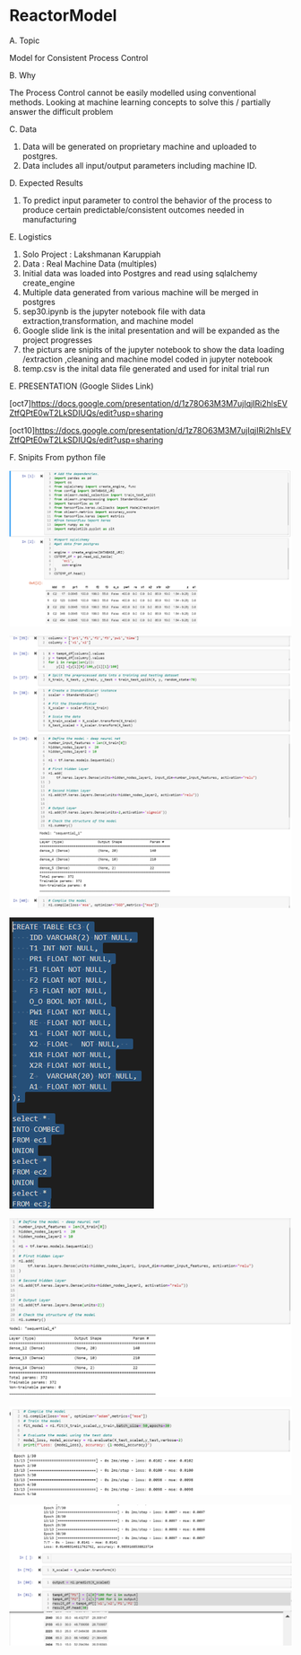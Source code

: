 # ReactorModel

A. Topic

Model for Consistent Process Control

B. Why

The Process Control cannot be easily modelled using conventional methods.
Looking at machine learning concepts to solve this / partially answer the 
difficult problem

C. Data

1. Data will be generated on proprietary machine and uploaded to postgres.
2. Data includes all input/output parameters including machine ID.

D. Expected Results

1. To predict input parameter to control the behavior of the process
to produce certain predictable/consistent outcomes needed in manufacturing

E. Logistics

1. Solo Project : Lakshmanan Karuppiah
2. Data : Real Machine Data (multiples)
3. Initial data was loaded into Postgres and read using sqlalchemy create_engine
4. Multiple data generated from various machine will be merged in postgres
5. sep30.ipynb is the jupyter notebook file with data extraction,transformation, 
and machine model
6. Google slide link is  the inital presentation  and will be expanded as the 
project progresses
7. the picturs are snipits of the jupyter notebook to show the data loading /extraction 
,cleaning and machine model coded in  jupyter notebook
8. temp.csv is the inital data file generated and used for inital trial run

E. PRESENTATION (Google Slides Link)

[oct7]https://docs.google.com/presentation/d/1z78O63M3M7ujIqjIRi2hlsEVZtfQPtE0wT2LkSDIUQs/edit?usp=sharing

[oct10]https://docs.google.com/presentation/d/1z78O63M3M7ujIqjIRi2hlsEVZtfQPtE0wT2LkSDIUQs/edit?usp=sharing

F. Snipits From python file

![oct7](Final_Project_Deliverable_1b.PNG)

![oct7](Final_Project_Delivarable_1a.PNG)

![oct10](SQLCOMMANDSUSED_TABLECREATION_TABLEUNIONS.PNG)

![oct10](Final_projectDEliverable2.PNG)

![oct10](Final_project_deliverable_2a.PNG)

![oct10](final_project_delivarable_2b.PNG)








